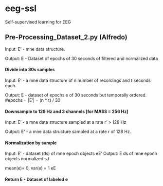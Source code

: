 # eeg-ssl
Self-supervised learning for EEG


## Pre-Processing_Dataset_2.py (Alfredo)
Input: E’ - mne data structure. <p>
Output: E - Dataset of epochs of 30 seconds of filtered and normalized data
  
#### Divide into 30s samples
Input: E’ - a mne data structure of n number of recordings and t seconds each. <p>
Output: E - dataset of epochs e of 30 seconds but temporally ordered. 
        #epochs = |E’| = (n * t) / 30

#### Downsample to 128 Hz and 3 channels 	[for MASS = 256 Hz]
Input: E’  - a mne data structure sampled at a rate r’ > 128 Hz <p>
Output: E’ - a mne data structure sampled at a rate r of 128 Hz. 
  
#### Normalization by sample 
Input: E’ - dataset (ds) of mne epoch objects eE’
Output: E  ds of mne epoch objects normalized s.t <p>
        mean(e)= 0, var(e) = 1 eE <p>

#### Return E - Dataset of labeled e 
